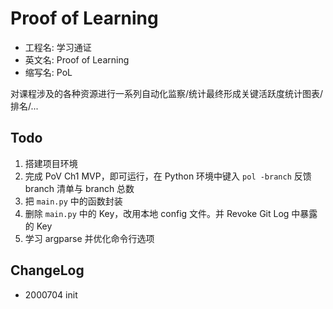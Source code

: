 # Proof of Learning

- 工程名: 学习通证
- 英文名: Proof of Learning
- 缩写名: PoL

对课程涉及的各种资源进行一系列自动化监察/统计最终形成关键活跃度统计图表/排名/...

## Todo

1. 搭建项目环境
2. 完成 PoV Ch1 MVP，即可运行，在 Python 环境中键入 `pol -branch` 反馈 branch 清单与 branch 总数
3. 把 `main.py` 中的函数封装
4. 删除 `main.py` 中的 Key，改用本地 config 文件。并 Revoke Git Log 中暴露的 Key
5. 学习 argparse 并优化命令行选项

## ChangeLog

- 2000704 init
